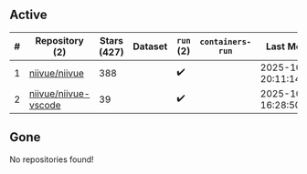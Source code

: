 ## Active
| # | Repository (2) | Stars (427) | Dataset | `run` (2) | `containers-run` | Last Modified |
| --- | --- | --- | --- | --- | --- | --- |
| 1 | [niivue/niivue](https://github.com/niivue/niivue) | 388 |  | :heavy_check_mark: |  | 2025-10-29 20:11:14+00:00 |
| 2 | [niivue/niivue-vscode](https://github.com/niivue/niivue-vscode) | 39 |  | :heavy_check_mark: |  | 2025-10-17 16:28:50+00:00 |

## Gone
No repositories found!
